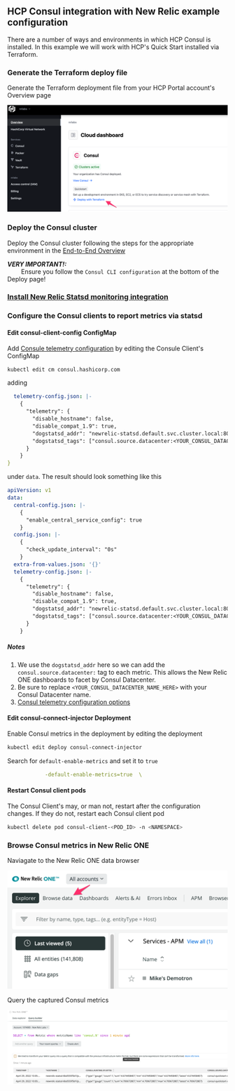 ## HCP Consul integration with New Relic example configuration

There are a number of ways and environments in which HCP Consul is installed. In this example we will work with HCP's Quick Start installed via Terraform.

### Generate the Terraform deploy file
Generate the Terraform deployment file from your HCP Portal account's Overview page

![Generate the Terraform installation file from your HCP Portal account's Overview page](images/Terraform%201.png)

### Deploy the Consul cluster
Deploy the Consul cluster following the steps for the appropriate environment in the [End-to-End Overview](https://learn.hashicorp.com/tutorials/cloud/consul-end-to-end-overview)

___VERY IMPORTANT!:___  
&nbsp;&nbsp;&nbsp;&nbsp;&nbsp;&nbsp;&nbsp;&nbsp;Ensure you follow the `Consul CLI configuration` at the bottom of the Deploy page!

### [Install New Relic Statsd monitoring integration](https://docs.newrelic.com/docs/infrastructure/host-integrations/host-integrations-list/statsd-monitoring-integration-version-2)

### Configure the Consul clients to report metrics via statsd
#### Edit consul-client-config ConfigMap
Add [Consule telemetry configuration](https://www.consul.io/docs/agent/telemetry) by editing the Consule Client's ConfigMap  
```bash
kubectl edit cm consul.hashicorp.com
```  
adding
```yaml
  telemetry-config.json: |-
    {   
      "telemetry": {
        "disable_hostname": false,
        "disable_compat_1.9": true,
        "dogstatsd_addr": "newrelic-statsd.default.svc.cluster.local:80",
        "dogstatsd_tags": ["consul.source.datacenter:<YOUR_CONSUL_DATACENTER_NAME_HERE>"]
      }   
    }   
}
```
under `data`. The result should look something like this
```yaml
apiVersion: v1
data:
  central-config.json: |-
    {   
      "enable_central_service_config": true
    }   
  config.json: |-
    {   
      "check_update_interval": "0s"
    }   
  extra-from-values.json: '{}'
  telemetry-config.json: |-
    {   
      "telemetry": {
        "disable_hostname": false,
        "disable_compat_1.9": true,
        "dogstatsd_addr": "newrelic-statsd.default.svc.cluster.local:80",
        "dogstatsd_tags": ["consul.source.datacenter:<YOUR_CONSUL_DATACENTER_NAME_HERE>"]
      }   
    }   
```

##### Notes
1. We use the `dogstatsd_addr` here so we can add the `consul.source.datacenter:` tag to each metric. This allows the New Relic ONE dashboards to facet by Consul Datacenter.
2. Be sure to replace `<YOUR_CONSUL_DATACENTER_NAME_HERE>` with your Consul Datacenter name.
3. [Consul telemetry configuration options](https://www.consul.io/docs/agent/config/config-files#telemetry)

#### Edit consul-connect-injector Deployment
Enable Consul metrics in the deployment by editing the deployment  
```bash
kubectl edit deploy consul-connect-injector
```
Search for `default-enable-metrics` and set it to `true`  
```yaml
            -default-enable-metrics=true  \
```

#### Restart Consul client pods
The Consul Client's may, or man not, restart after the configuration changes. If they do not, restart each Consul client pod
```bash
kubectl delete pod consul-client-<POD_ID> -n <NAMESPACE>
```

### Browse Consul metrics in New Relic ONE

Naviagate to the New Relic ONE data browser

![Naviagate to the New Relic ONE data browser](images/NR1-Browse-data.png)

Query the captured Consul metrics

![Query the captured Consul metrics](images/Query_builder___New_Relic_Explorer___New_Relic_One.png)
